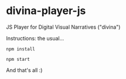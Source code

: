 # divina-player-js

JS Player for Digital Visual Narratives ("divina")

Instructions: the usual...

`npm install`

`npm start`

And that's all :)